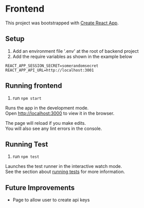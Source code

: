 # Frontend
This project was bootstrapped with [Create React App](https://github.com/facebook/create-react-app).

## Setup
1. Add an environment file '.env' at the root of backend project
2. Add the require variables as shown in the example below
```
REACT_APP_SESSION_SECRET=somerandomsecret
REACT_APP_API_URL=http://localhost:3001
```

## Running frontend
1. run `npm start`

Runs the app in the development mode.\
Open [http://localhost:3000](http://localhost:3000) to view it in the browser.

The page will reload if you make edits.\
You will also see any lint errors in the console.

## Running Test
1. run `npm test`

Launches the test runner in the interactive watch mode.\
See the section about [running tests](https://facebook.github.io/create-react-app/docs/running-tests) for more information.

## Future Improvements
- Page to allow user to create api keys
